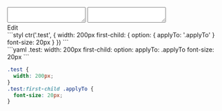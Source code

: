 <div data-size="210" class="code-cont" data-example="applyTo">
    <div class="code">
        <div class="code-wrap">
            <textarea id="stylus"></textarea>
            <textarea id="css"></textarea>
            <div class="edit-code">
                <span>Edit</span>
            </div>
        </div>
    </div>
</div>

<div data-size="210" data-examples="stylus"></div>
```styl
ctr('.test', {
  width: 200px
  first-child: {
    option: {
      applyTo: '.applyTo'
    }
    font-size: 20px
  }
})
```

<div data-size="210" data-examples="yaml"></div>
```yaml
.test:
  width: 200px
  first-child:
    option:
      applyTo: .applyTo
    font-size: 20px
```

```css
.test {
  width: 200px;
}
.test:first-child .applyTo {
  font-size: 20px;
}
```
<div class="cf"></div>
